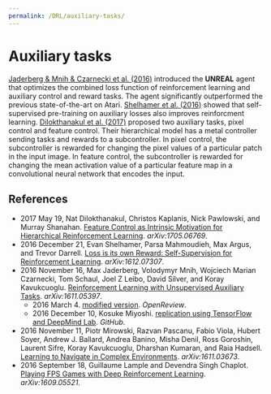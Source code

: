 ```yaml
---
permalink: /DRL/auxiliary-tasks/
---
```

# Auxiliary tasks

[Jaderberg & Mnih & Czarnecki et al. (2016)](https://arxiv.org/abs/1611.05397) introduced the **UNREAL** agent that optimizes the combined loss function of reinforcement learning and auxiliary control and reward tasks. The agent significantly outperformed the previous state-of-the-art on Atari. [Shelhamer et al. (2016)](https://arxiv.org/abs/1612.07307) showed that self-supervised pre-training on auxiliary losses also improves reinforcment learning. [Dilokthanakul et al. (2017)](https://arxiv.org/abs/1705.06769) proposed two auxiliary tasks, pixel control and feature control. Their hierarchical model has a metal controller sending tasks and rewards to a subcontroller. In pixel control, the subcontroller is rewarded for changing the pixel values of a particular patch in the input image. In feature control, the subcontroller is rewarded for changing the mean activation value of a particular feature map in a convolutional neural network that encodes the input.

## References

* 2017 May 19, Nat Dilokthanakul, Christos Kaplanis, Nick Pawlowski, and Murray Shanahan. [Feature Control as Intrinsic Motivation for Hierarchical Reinforcement Learning](https://arxiv.org/abs/1705.06769). *arXiv:1705.06769*.
* 2016 December 21, Evan Shelhamer, Parsa Mahmoudieh, Max Argus, and Trevor Darrell. [Loss is its own Reward: Self-Supervision for Reinforcement Learning](https://arxiv.org/abs/1612.07307). *arXiv:1612.07307*.
* 2016 November 16, Max Jaderberg, Volodymyr Mnih, Wojciech Marian Czarnecki, Tom Schaul, Joel Z Leibo, David Silver, and Koray Kavukcuoglu. [Reinforcement Learning with Unsupervised Auxiliary Tasks](https://arxiv.org/abs/1611.05397). *arXiv:1611.05397*.
  * 2016 March 4. [modified version](https://openreview.net/forum?id=SJ6yPD5xg). *OpenReview*.
  * 2016 December 10, Kosuke Miyoshi. [replication using TensorFlow and DeepMind Lab](https://github.com/miyosuda/unreal). *GitHub*.
* 2016 November 11, Piotr Mirowski, Razvan Pascanu, Fabio Viola, Hubert Soyer, Andrew J. Ballard, Andrea Banino, Misha Denil, Ross Goroshin, Laurent Sifre, Koray Kavukcuoglu, Dharshan Kumaran, and Raia Hadsell. [Learning to Navigate in Complex Environments](https://arxiv.org/abs/1611.03673). *arXiv:1611.03673*.
* 2016 September 18, Guillaume Lample and Devendra Singh Chaplot. [Playing FPS Games with Deep Reinforcement Learning](https://arxiv.org/abs/1609.05521). *arXiv:1609.05521*.
